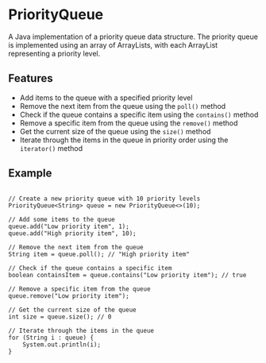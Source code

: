 <h1>PriorityQueue</h1>

<p>A Java implementation of a priority queue data structure. The priority queue is implemented using an array of ArrayLists, with each ArrayList representing a priority level.</p>

<h2>Features</h2>

<ul>
  <li>Add items to the queue with a specified priority level</li>
  <li>Remove the next item from the queue using the <code>poll()</code> method</li>
  <li>Check if the queue contains a specific item using the <code>contains()</code> method</li>
  <li>Remove a specific item from the queue using the <code>remove()</code> method</li>
  <li>Get the current size of the queue using the <code>size()</code> method</li>
  <li>Iterate through the items in the queue in priority order using the <code>iterator()</code> method</li>
</ul>

<h2>Example</h2>

<pre>
<code>
// Create a new priority queue with 10 priority levels
PriorityQueue&lt;String&gt; queue = new PriorityQueue&lt;&gt;(10);

// Add some items to the queue
queue.add("Low priority item", 1);
queue.add("High priority item", 10);

// Remove the next item from the queue
String item = queue.poll(); // "High priority item"

// Check if the queue contains a specific item
boolean containsItem = queue.contains("Low priority item"); // true

// Remove a specific item from the queue
queue.remove("Low priority item");

// Get the current size of the queue
int size = queue.size(); // 0

// Iterate through the items in the queue
for (String i : queue) {
    System.out.println(i);
}
</code>
</pre>
